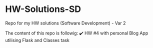 # HW-Solutions-SD
Repo for my HW solutions (Software Development) - Var 2 

The content of this repo is followig:
✔️ HW #4 with personal Blog App utilising Flask and Classes task 
